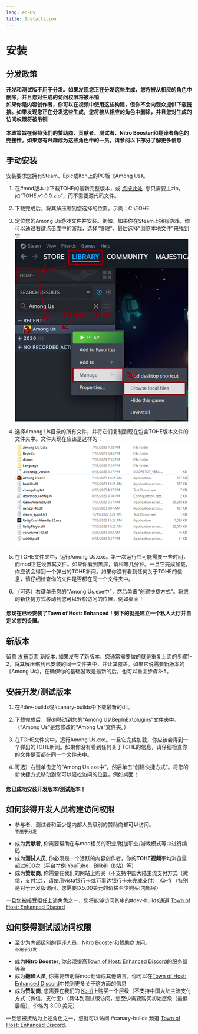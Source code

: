 ```yaml
---
lang: en-US
title: Installation
---
```


# 安装


## 分发政策

<b>开发和测试版不用于分发。如果发现您正在分发这些生成，您将被从相应的角色中删除，并且您对生成的访问权限将被吊销<br>
如果你是内容创作者，你可以在视频中使用这些构建，但你不会向观众提供下载链接。如果发现您正在分发这些生成，您将被从相应的角色中删除，并且您对生成的访问权限将被吊销<br><br>
本政策旨在保持我们的赞助商、贡献者、测试者、Nitro Booster和翻译者角色的完整性。如果您有兴趣成为这些角色中的一员，请参阅以下部分了解更多信息</b>

## 手动安装
安装要求您拥有Steam、Epic或Itch上的PC版《Among Us》。 

1. 在#mod版本中下载TOHE的最新完整版本，或 [点按此处](https://github.com/0xDrMoe/TownofHost-Enhanced/releases). 您只需要主zip，如“TOHE.v1.0.0.zip”，而不需要源代码文件。

2. 下载完成后，将其解压缩到您选择的位置。示例：C:\TOHE

3. 定位您的Among Us游戏文件并安装。例如，如果你在Steam上拥有游戏，你可以通过右键点击库中的游戏，选择“管理”，最后选择“浏览本地文件”来找到它
![图像](./images/SteamGetFolder.png)

4. 选择Among Us目录的所有文件，并将它们复制到现在包含TOHE版本文件的文件夹中。文件夹现在应该是这样的：
![图像](./images/ResultFolder.png)

5. 在TOHE文件夹中，运行Among Us.exe。第一次运行它可能需要一些时间，而mod正在设置其文件。如果你看到黑屏，请稍等几分钟。一旦它完成加载，你应该会得到一个弹出的TOHE新闻。如果你没有看到任何关于TOHE的信息，请仔细检查你的文件是否都在同一个文件夹中。

6. （可选）右键单击您的“Among Us.exe中”，然后单击“创建快捷方式”。将您的新快捷方式移动到您可以轻松访问的位置，例如桌面！
#### 您现在已经安装了Town of Host: Enhanced！剩下的就是建立一个私人大厅并自定义您的设置。

## 新版本
留意 [发布页面](https://github.com/0xDrMoe/TownofHost-Enhanced/releases) 新版本. 如果发布了新版本，您通常需要做的就是重复上面的步骤1-2，将其解压缩到已安装的同一文件夹中，并让其覆盖。如果它说需要新版本的《Among Us》，在确保你的基础游戏是最新的后，也可以重复步骤3-5。

## 安装开发/测试版本
1. 在#dev-builds或#canary-builds中下载最新的dll。

2. 下载完成后，将dll移动到您的“Among Us\BepInEx\plugins”文件夹中。（“Among Us”是您修改的“Among Us”文件夹。）

3. 在TOHE文件夹中，运行Among Us.exe。一旦它完成加载，你应该会得到一个弹出的TOHE新闻。如果你没有看到任何关于TOHE的信息，请仔细检查你的文件是否都在同一个文件夹中。

4. 可选）右键单击您的“Among Us.exe中”，然后单击“创建快捷方式”。将您的新快捷方式移动到您可以轻松访问的位置，例如桌面！
#### 您已成功安装开发版本/测试版本！

## 如何获得开发人员构建访问权限<br>
* 参与者、测试者和至少是内部人员级别的赞助商都可以访问。<br>
`不用于分发`
- 成为<b>贡献者</b>, 你需要帮助在与mod相关的职业/附加职业/游戏模式等中进行编码
- 成为<b>测试人员</b>, 你必须是一个活跃的内容创作者，你的<b>TOHE视频</b>平均浏览量超过600次（平台举例:YouTube，Bilibili（b站）等）
- 成为<b>赞助商</b>, 你需要在我们的网站上购买（不支持中国大陆主流支付方式（微信，支付宝），请使用vista银行卡或万事达银行卡来完成支付） [Ko-fi](https://ko-fi.com/TOHEN) （特别是对于开发版访问，您需要以5.00美元的价格至少购买I内部层）

一旦您被接受担任上述角色之一，您将能够访问其中的#dev-builds通道 [Town of Host: Enhanced Discord](https://discord.gg/tohe)

## 如何获得测试版访问权限<br>
* 至少为内部级别的翻译人员、Nitro Booster和赞助商访问。<br>
`不用于分发`
- 成为<b>Nitro Booster</b>, 你必须提高[Town of Host: Enhanced Discord](https://discord.gg/tohe)的服务器等级
- 成为<b>翻译人员</b>, 你需要帮助将mod翻译成其他语言。你可以在[Town of Host: Enhanced Discord](https://discord.gg/tohe)中找到更多关于这方面的信息
- 成为<b>赞助商</b>, 您需要在我们的 [Ko-fi](https://ko-fi.com/TOHEN)上购买一个层级（不支持中国大陆主流支付方式（微信，支付宝）（具体到测试版访问，您至少需要购买初始层级（最低层级），价格为 3.00 美元）

一旦您被接纳为上述角色之一，您就可以访问 #canary-builds 频道 [Town of Host: Enhanced Discord](https://discord.gg/tohe).